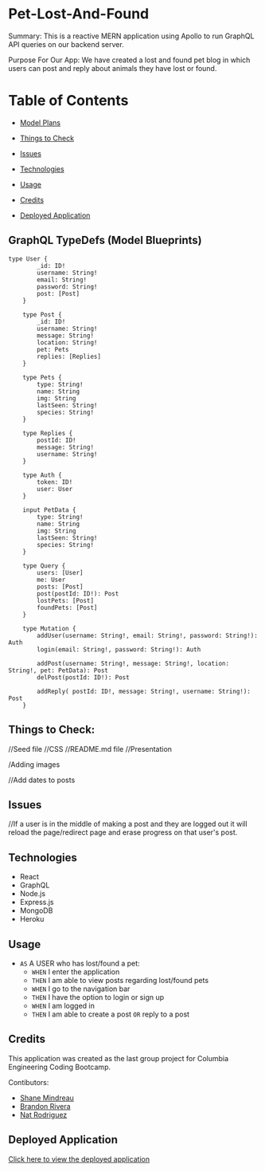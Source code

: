 # Pet-Lost-And-Found

Summary: This is a reactive MERN application using Apollo to run GraphQL API queries on our backend server.

Purpose For Our App: We have created a lost and found pet blog in which users can post and reply about animals they have lost or found.

# Table of Contents

- [Model Plans](#model-plans)

- [Things to Check](#things-to-check)

- [Issues](#issues)

- [Technologies](#technologies)

- [Usage](#usage)

- [Credits](#credits)

- [Deployed Application](#deployed-application)

## GraphQL TypeDefs (Model Blueprints)
```
type User {
        _id: ID!
        username: String!
        email: String!
        password: String!
        post: [Post]
    }

    type Post {
        _id: ID!
        username: String!
        message: String!
        location: String!
        pet: Pets
        replies: [Replies]
    }

    type Pets {
        type: String!
        name: String
        img: String
        lastSeen: String!
        species: String!
    }

    type Replies {
        postId: ID!
        message: String!
        username: String!
    }

    type Auth {
        token: ID!
        user: User
    }

    input PetData {
        type: String!
        name: String
        img: String
        lastSeen: String!
        species: String!
    }

    type Query {
        users: [User]
        me: User
        posts: [Post]
        post(postId: ID!): Post
        lostPets: [Post]
        foundPets: [Post]
    }

    type Mutation {
        addUser(username: String!, email: String!, password: String!): Auth
        login(email: String!, password: String!): Auth

        addPost(username: String!, message: String!, location: String!, pet: PetData): Post
        delPost(postId: ID!): Post
               
        addReply( postId: ID!, message: String!, username: String!): Post
    }
```


## Things to Check:

//Seed file
//CSS
//README.md file
//Presentation

/Adding images


//Add dates to posts

## Issues
//If a user is in the middle of making a post and they are logged out it will reload the page/redirect page and erase progress on that user's post.

## Technologies

- React
- GraphQL
- Node.js
- Express.js
- MongoDB
- Heroku

## Usage

- `AS` A USER who has lost/found a pet:
	- `WHEN` I enter the application
	- `THEN` I am able to view posts regarding lost/found pets
	- `WHEN` I go to the navigation bar
	- `THEN` I have the option to login or sign up
	- `WHEN` I am logged in
	- `THEN` I am able to create a post `OR` reply to a post

## Credits

This application was created as the last group project for Columbia Engineering Coding Bootcamp.

Contibutors: 
- [Shane Mindreau](https://github.com/smindre1)
- [Brandon Rivera](https://github.com/BrandonERivera)
- [Nat Rodriguez](https://github.com/Nat-Rodriguez)

## Deployed Application

[Click here to view the deployed application](https://pawsandfound-dd3dbebb5f23.herokuapp.com/)

